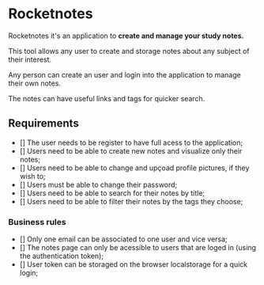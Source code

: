 # Rocketnotes

Rocketnotes it's an application to **create and manage your study notes.**

This tool allows any user to create and storage notes about any subject of their interest.

Any person can create an user and login into the application to manage their own notes.

The notes can have useful links and tags for quicker search.

## Requirements

- [] The user needs to be register to have full acess to the application;
- [] Users need to be able to create new notes and visualize only their notes;
- [] Users need to be able to change and upçoad profile pictures, if they wish to;
- [] Users must be able to change their password;
- [] Users need to be able to search for their notes by title;
- [] Users need to be able to filter their notes by the tags they choose;

### Business rules

- [] Only one email can be associated to one user and vice versa;
- [] The notes page can only be acessible to users that are loged in (using the authentication token);
- [] User token can be storaged on the browser localstorage for a quick login;

